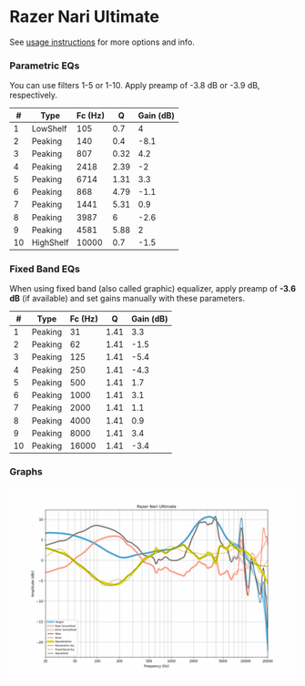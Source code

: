 # Razer Nari Ultimate
See [usage instructions](https://github.com/jaakkopasanen/AutoEq#usage) for more options and info.

### Parametric EQs
You can use filters 1-5 or 1-10. Apply preamp of -3.8 dB or -3.9 dB, respectively.

|   # | Type      |   Fc (Hz) |    Q |   Gain (dB) |
|-----|-----------|-----------|------|-------------|
|   1 | LowShelf  |       105 | 0.7  |         4   |
|   2 | Peaking   |       140 | 0.4  |        -8.1 |
|   3 | Peaking   |       807 | 0.32 |         4.2 |
|   4 | Peaking   |      2418 | 2.39 |        -2   |
|   5 | Peaking   |      6714 | 1.31 |         3.3 |
|   6 | Peaking   |       868 | 4.79 |        -1.1 |
|   7 | Peaking   |      1441 | 5.31 |         0.9 |
|   8 | Peaking   |      3987 | 6    |        -2.6 |
|   9 | Peaking   |      4581 | 5.88 |         2   |
|  10 | HighShelf |     10000 | 0.7  |        -1.5 |

### Fixed Band EQs
When using fixed band (also called graphic) equalizer, apply preamp of **-3.6 dB** (if available) and set gains manually with these parameters.

|   # | Type    |   Fc (Hz) |    Q |   Gain (dB) |
|-----|---------|-----------|------|-------------|
|   1 | Peaking |        31 | 1.41 |         3.3 |
|   2 | Peaking |        62 | 1.41 |        -1.5 |
|   3 | Peaking |       125 | 1.41 |        -5.4 |
|   4 | Peaking |       250 | 1.41 |        -4.3 |
|   5 | Peaking |       500 | 1.41 |         1.7 |
|   6 | Peaking |      1000 | 1.41 |         3.1 |
|   7 | Peaking |      2000 | 1.41 |         1.1 |
|   8 | Peaking |      4000 | 1.41 |         0.9 |
|   9 | Peaking |      8000 | 1.41 |         3.4 |
|  10 | Peaking |     16000 | 1.41 |        -3.4 |

### Graphs
![](./Razer%20Nari%20Ultimate.png)
